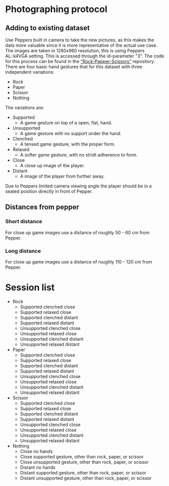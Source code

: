 # Photographing protocol
## Adding to existing dataset
Use Peppers built in camera to take the new pictures, as this makes the data more valuable since it is more representative of the actual use case. The images are taken in 1280x960 resolution, this is using Peppers AL::k4VGA setting. This is accessed through the id-parameter "3". The code for this process can be found in the ["Rock-Papper-Scissors"](https://github.com/D7017E/Rock-Paper-Scissors.git) repository. There are four basic hand gestures that for this dataset with three independent variations:
- Rock
- Paper
- Scissor
- Nothing

The variations are:
- Supported
  - A game gesture on top of a open, flat, hand.
- Unsupported
  - A game gesture with no support under the hand.
- Clenched
  - A tensed game gesture, with the proper form.
- Relaxed
  - A softer game gesture, with no stridt adherence to form.
- Close
  - A close up image of the player.
- Distant
  - A image of the player from further away.

Due to Peppers limited camera viewing angle the player should be in a seated position directly in front of Pepper.
## Distances from pepper
### Short distance
For close up game images use a distance of roughly 50 - 60 cm from Pepper.

### Long distance
For close up game images use a distance of roughly 110 - 120 cm from Pepper.

# Session list
- Rock
  - Supported clenched close
  - Supported relaxed close
  - Supported clenched distant
  - Supported relaxed distant
  - Unsupported clenched close
  - Unsupported relaxed close
  - Unsupported clenched distant
  - Unsupported relaxed distant
- Paper
  - Supported clenched close
  - Supported relaxed close
  - Supported clenched distant
  - Supported relaxed distant
  - Unsupported clenched close
  - Unsupported relaxed close
  - Unsupported clenched distant
  - Unsupported relaxed distant
- Scissor
  - Supported clenched close
  - Supported relaxed close
  - Supported clenched distant
  - Supported relaxed distant
  - Unsupported clenched close
  - Unsupported relaxed close
  - Unsupported clenched distant
  - Unsupported relaxed distant
- Nothing
  - Close no hands
  - Close supported gesture, other than rock, paper, or scissor
  - Close unsupported gesture, other than rock, paper, or scissor
  - Distant no hands
  - Distant supported gesture, other than rock, paper, or scissor
  - Distant unsupported gesture, other than rock, paper, or scissor
